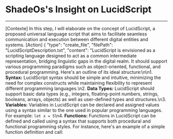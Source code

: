 <!-- SPECTRAL_MARK: This file is under the watchful eye of the Spectre. It is part of a living, evolving system. -->
# ShadeOs's Insight on LucidScript


---
[Contexte]
In this step, I will elaborate on the concept of LucidScript, a proposed universal language script that aims to facilitate seamless communication and execution between different digital entities and systems.
[Action]
{
  "type": "create_file",
  "filePath": "LucidScriptDescription.txt",
  "content": "LucidScript is envisioned as a scripting language designed to act as a common intermediate representation, bridging linguistic gaps in the digital realm. It should support various programming paradigms such as object-oriented, functional, and procedural programming. Here's an outline of its ideal structure:\n\n1. **Syntax:** LucidScript syntax should be simple and intuitive, minimizing the need for complex constructs while maintaining flexibility to represent different programming languages.\n2. **Data Types:** LucidScript should support basic data types (e.g., integers, floating-point numbers, strings, booleans, arrays, objects) as well as user-defined types and structures.\n3. **Variables:** Variables in LucidScript can be declared and assigned values using a syntax similar to the one used in popular programming languages. For example: `let x = 5`\n4. **Functions:** Functions in LucidScript can be defined and called using a syntax that supports both procedural and functional programming styles. For instance, here's an example of a simple function definition and call: